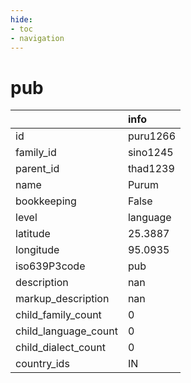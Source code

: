 ```yaml
---
hide:
- toc
- navigation
---
```

# pub
|                      | info     |
|:---------------------|:---------|
| id                   | puru1266 |
| family_id            | sino1245 |
| parent_id            | thad1239 |
| name                 | Purum    |
| bookkeeping          | False    |
| level                | language |
| latitude             | 25.3887  |
| longitude            | 95.0935  |
| iso639P3code         | pub      |
| description          | nan      |
| markup_description   | nan      |
| child_family_count   | 0        |
| child_language_count | 0        |
| child_dialect_count  | 0        |
| country_ids          | IN       |